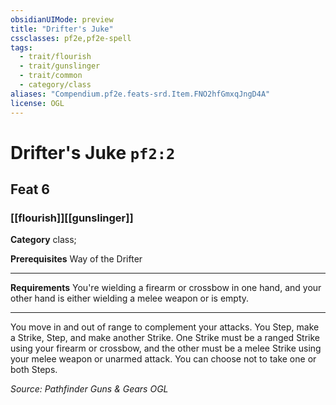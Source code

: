 ```yaml
---
obsidianUIMode: preview
title: "Drifter's Juke"
cssclasses: pf2e,pf2e-spell
tags:
  - trait/flourish
  - trait/gunslinger
  - trait/common
  - category/class
aliases: "Compendium.pf2e.feats-srd.Item.FNO2hfGmxqJngD4A"
license: OGL
---
```

# Drifter's Juke `pf2:2`
## Feat 6
### [[flourish]][[gunslinger]]

**Category** class; 



**Prerequisites** Way of the Drifter
* * *
**Requirements** You're wielding a firearm or crossbow in one hand, and your other hand is either wielding a melee weapon or is empty.

* * *

You move in and out of range to complement your attacks. You Step, make a Strike, Step, and make another Strike. One Strike must be a ranged Strike using your firearm or crossbow, and the other must be a melee Strike using your melee weapon or unarmed attack. You can choose not to take one or both Steps.

*Source: Pathfinder Guns & Gears*
*OGL*